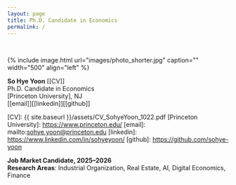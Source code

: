 ```yaml
---
layout: page
title: Ph.D. Candidate in Economics   
permalink: /
---
```

<br> 

{% include image.html url="images/photo_shorter.jpg" caption="" width="500" align="left" %}



**So Hye Yoon** [[CV]]<br />
Ph.D. Candidate in Economics <br />
[Princeton University], NJ <br />
[[email]][[linkedin]][[github]] <br />

[CV]: {{ site.baseurl }}/assets/CV_SohyeYoon_1022.pdf
[Princeton University]: https://www.princeton.edu/
[email]: mailto:sohye.yoon@princeton.edu
[linkedin]: https://www.linkedin.com/in/sohyeyoon/
[github]: https://github.com/sohye-yoon

**Job Market Candidate, 2025–2026**  
**Research Areas**: Industrial Organization, Real Estate, AI, Digital Economics, Finance
